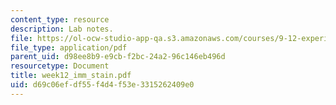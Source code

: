 ```yaml
---
content_type: resource
description: Lab notes.
file: https://ol-ocw-studio-app-qa.s3.amazonaws.com/courses/9-12-experimental-molecular-neurobiology-fall-2006/d69c06efdf55f4d4f53e3315262409e0_week12_imm_stain.pdf
file_type: application/pdf
parent_uid: d98ee8b9-e9cb-f2bc-24a2-96c146eb496d
resourcetype: Document
title: week12_imm_stain.pdf
uid: d69c06ef-df55-f4d4-f53e-3315262409e0
---
```

